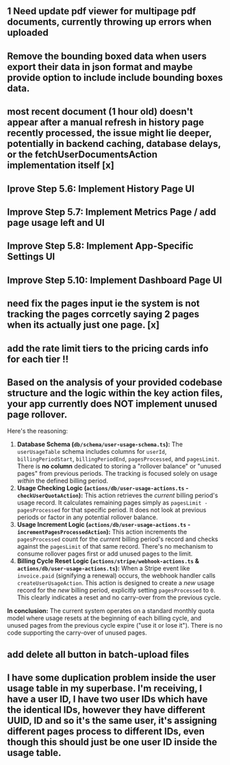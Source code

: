 ## 1 Need update pdf viewer for multipage pdf documents, currently throwing up errors when uploaded

  

  

## Remove the bounding boxed data when users export their data in json format and maybe provide option to include include bounding boxes data.
 

## most recent document (1 hour old) doesn't appear after a manual refresh in history page recently processed, the issue might lie deeper, potentially in backend caching, database delays, or the fetchUserDocumentsAction implementation itself [x]

  

## Iprove Step 5.6: Implement History Page UI

  

## Improve Step 5.7: Implement Metrics Page / add page usage left and UI

  

## Improve Step 5.8: Implement App-Specific Settings UI

  

## Improve Step 5.10: Implement Dashboard Page UI


## need fix the pages input ie the system is not tracking the pages corrcetly saying 2 pages when its actually just one page. [x]



## add the rate limit tiers to the pricing cards info for each tier !!


## Based on the analysis of your provided codebase structure and the logic within the key action files, **your app currently does NOT implement unused page rollover.**

Here's the reasoning:

1.  **Database Schema (`db/schema/user-usage-schema.ts`):** The `userUsageTable` schema includes columns for `userId`, `billingPeriodStart`, `billingPeriodEnd`, `pagesProcessed`, and `pagesLimit`. There is **no column** dedicated to storing a "rollover balance" or "unused pages" from previous periods. The tracking is focused solely on usage *within* the defined billing period.
2.  **Usage Checking Logic (`actions/db/user-usage-actions.ts` - `checkUserQuotaAction`):** This action retrieves the *current* billing period's usage record. It calculates remaining pages simply as `pagesLimit - pagesProcessed` for that specific period. It does not look at previous periods or factor in any potential rollover balance.
3.  **Usage Increment Logic (`actions/db/user-usage-actions.ts` - `incrementPagesProcessedAction`):** This action increments the `pagesProcessed` count for the *current* billing period's record and checks against the `pagesLimit` of that same record. There's no mechanism to consume rollover pages first or add unused pages to the limit.
4.  **Billing Cycle Reset Logic (`actions/stripe/webhook-actions.ts` & `actions/db/user-usage-actions.ts`):** When a Stripe event like `invoice.paid` (signifying a renewal) occurs, the webhook handler calls `createUserUsageAction`. This action is designed to create a *new* usage record for the *new* billing period, explicitly setting `pagesProcessed` to `0`. This clearly indicates a reset and no carry-over from the previous cycle.

**In conclusion:** The current system operates on a standard monthly quota model where usage resets at the beginning of each billing cycle, and unused pages from the previous cycle expire ("use it or lose it"). There is no code supporting the carry-over of unused pages.





## add delete all button in batch-upload files 


## I have some duplication problem inside the user usage table in my superbase. I'm receiving, I have a user ID, I have two user IDs which have the identical IDs, however they have different UUID, ID and so it's the same user, it's assigning different pages process to different IDs, even though this should just be one user ID inside the usage table.